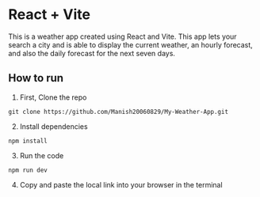 # React + Vite

This is  a weather app created using React and Vite. This app lets your search a city and is able to display the current weather, an hourly forecast, and also the daily forecast for the next seven days. 


## How to run

1. First, Clone the repo

`git clone https://github.com/Manish20060829/My-Weather-App.git`

2. Install dependencies

`npm install`

3. Run the code

`npm run dev`

4. Copy and paste the local link into your browser in the terminal


